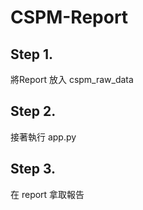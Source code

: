 # CSPM-Report
## Step 1.
將Report 放入 cspm_raw_data

## Step 2.
接著執行 app.py

## Step 3.
在 report 拿取報告
